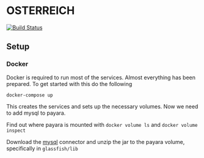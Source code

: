 # OSTERREICH

[![Build Status](https://travis-ci.org/s61-austria/kontofahren.svg?branch=master)](https://travis-ci.org/s61-austria/kontofahren)

## Setup

### Docker

Docker is required to run most of the services. Almost everything has been prepared. To get started with this do the following

```docker-compose up```

This creates the services and sets up the necessary volumes. Now we need to add mysql to payara.

Find out where payara is mounted with `docker volume ls` and `docker volume inspect`

Download the [mysql](https://dev.mysql.com/get/Downloads/Connector-J/mysql-connector-java-5.1.45.tar.gz) connector and unzip the jar to the payara volume, specifically in `glassfish/lib`
